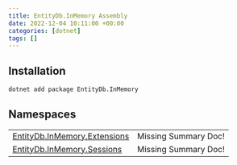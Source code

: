 ```yaml
---
title: EntityDb.InMemory Assembly
date: 2022-12-04 10:11:00 +00:00
categories: [dotnet]
tags: []
---
```


## Installation
```sh
dotnet add package EntityDb.InMemory
```
## Namespaces
<table><tr><td><a href='/posts/dotnet-entitydb-inmemory-extensions'>EntityDb.InMemory.Extensions</a></td><td>Missing Summary Doc!</td></tr><tr><td><a href='/posts/dotnet-entitydb-inmemory-sessions'>EntityDb.InMemory.Sessions</a></td><td>Missing Summary Doc!</td></tr></table>
